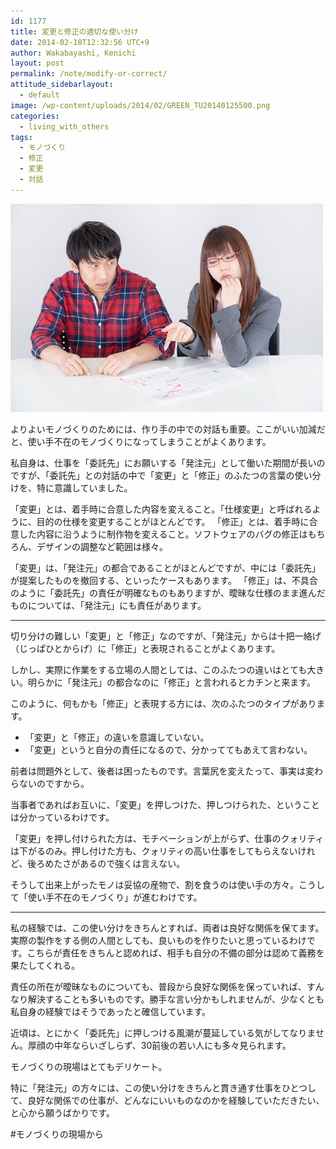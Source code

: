 ```yaml
---
id: 1177
title: 変更と修正の適切な使い分け
date: 2014-02-18T12:32:56 UTC+9
author: Wakabayashi, Kenichi
layout: post
permalink: /note/modify-or-correct/
attitude_sidebarlayout:
  - default
image: /wp-content/uploads/2014/02/GREEN_TU20140125500.png
categories:
  - living_with_others
tags:
  - モノづくり
  - 修正
  - 変更
  - 対話
---
```

![変更か修正か](/assets/images/2014/02/GREEN_TU20140125500.png)

よりよいモノづくりのためには、作り手の中での対話も重要。ここがいい加減だと、使い手不在のモノづくりになってしまうことがよくあります。

私自身は、仕事を「委託先」にお願いする「発注元」として働いた期間が長いのですが、「委託先」との対話の中で「変更」と「修正」のふたつの言葉の使い分けを、特に意識していました。

「変更」とは、着手時に合意した内容を変えること。「仕様変更」と呼ばれるように、目的の仕様を変更することがほとんどです。
「修正」とは、着手時に合意した内容に沿うように制作物を変えること。ソフトウェアのバグの修正はもちろん、デザインの調整など範囲は様々。

「変更」は、「発注元」の都合であることがほとんどですが、中には「委託先」が提案したものを撤回する、といったケースもあります。
「修正」は、不具合のように「委託先」の責任が明確なものもありますが、曖昧な仕様のまま進んだものについては、「発注元」にも責任があります。

- - -
切り分けの難しい「変更」と「修正」なのですが、「発注元」からは十把一絡げ（じっぱひとからげ）に「修正」と表現されることがよくあります。

しかし、実際に作業をする立場の人間としては、このふたつの違いはとても大きい。明らかに「発注元」の都合なのに「修正」と言われるとカチンと来ます。

このように、何もかも「修正」と表現する方には、次のふたつのタイプがあります。

- 「変更」と「修正」の違いを意識していない。
- 「変更」というと自分の責任になるので、分かっててもあえて言わない。

前者は問題外として、後者は困ったものです。言葉尻を変えたって、事実は変わらないのですから。

当事者であればお互いに、「変更」を押しつけた、押しつけられた、ということは分かっているわけです。

「変更」を押し付けられた方は、モチベーションが上がらず、仕事のクォリティは下がるのみ。押し付けた方も、クォリティの高い仕事をしてもらえないけれど、後ろめたさがあるので強くは言えない。

そうして出来上がったモノは妥協の産物で、割を食うのは使い手の方々。こうして「使い手不在のモノづくり」が進むわけです。
- - -
私の経験では、この使い分けをきちんとすれば、両者は良好な関係を保てます。実際の製作をする側の人間としても、良いものを作りたいと思っているわけです。こちらが責任をきちんと認めれば、相手も自分の不備の部分は認めて義務を果たしてくれる。

責任の所在が曖昧なものについても、普段から良好な関係を保っていれば、すんなり解決することも多いものです。勝手な言い分かもしれませんが、少なくとも私自身の経験ではそうであったと確信しています。

近頃は、とにかく「委託先」に押しつける風潮が蔓延している気がしてなりません。厚顔の中年ならいざしらず、30前後の若い人にも多々見られます。

モノづくりの現場はとてもデリケート。

特に「発注元」の方々には、この使い分けをきちんと貫き通す仕事をひとつして、良好な関係での仕事が、どんなにいいものなのかを経験していただきたい、と心から願うばかりです。

#モノづくりの現場から